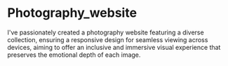 # Photography_website
I've passionately created a photography website featuring a diverse collection, ensuring a responsive design for seamless viewing across devices, aiming to offer an inclusive and immersive visual experience that preserves the emotional depth of each image.

